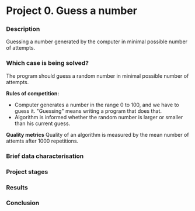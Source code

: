 # Project 0. Guess a number

### Description
Guessing a number generated by the computer in minimal possible number of attempts.

### Which case is being solved?
The program should guess a random number in minimal possible number of attempts.

**Rules of competition:**
- Computer generates a number in the range 0 to 100, and we have to guess it. "Guessing" means writing a program that does that.
- Algorithm is informed whether the random number is larger or smaller than his current guess.

**Quality metrics**
Quality of an algorithm is measured by the mean number of attemts after 1000 repetitions.

### Brief data characterisation

### Project stages

### Results

### Conclusion
